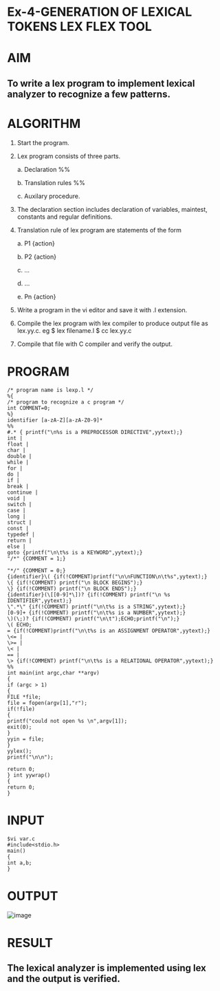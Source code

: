 # Ex-4-GENERATION OF LEXICAL TOKENS LEX FLEX TOOL
# AIM
## To write a lex program to implement lexical analyzer to recognize a few patterns.
# ALGORITHM

1.	Start the program.

2.	Lex program consists of three parts.

     a.	Declaration %%

     b.	Translation rules %%

     c.	Auxilary procedure.

3.	The declaration section includes declaration of variables, maintest, constants and regular definitions.
4.	Translation rule of lex program are statements of the form

    a.	P1 {action}

    b.	P2 {action}

    c.	…

    d.	…

    e.	Pn {action}

5.	Write a program in the vi editor and save it with .l extension.

6.	Compile the lex program with lex compiler to produce output file as lex.yy.c. eg $ lex filename.l $ cc lex.yy.c
7.	Compile that file with C compiler and verify the output.
# PROGRAM
```
/* program name is lexp.l */
%{
/* program to recognize a c program */
int COMMENT=0;
%}
identifier [a-zA-Z][a-zA-Z0-9]*
%%
#.* { printf("\n%s is a PREPROCESSOR DIRECTIVE",yytext);}
int |
float |
char |
double |
while |
for |
do |
if |
break |
continue |
void |
switch |
case |
long |
struct |
const |
typedef |
return |
else |
goto {printf("\n\t%s is a KEYWORD",yytext);}
"/*" {COMMENT = 1;}
 
"*/" {COMMENT = 0;}
{identifier}\( {if(!COMMENT)printf("\n\nFUNCTION\n\t%s",yytext);}
\{ {if(!COMMENT) printf("\n BLOCK BEGINS");}
\} {if(!COMMENT) printf("\n BLOCK ENDS");}
{identifier}(\[[0-9]*\])? {if(!COMMENT) printf("\n %s IDENTIFIER",yytext);}
\".*\" {if(!COMMENT) printf("\n\t%s is a STRING",yytext);}
[0-9]+ {if(!COMMENT) printf("\n\t%s is a NUMBER",yytext);}
\)(\;)? {if(!COMMENT) printf("\n\t");ECHO;printf("\n");}
\( ECHO;
= {if(!COMMENT)printf("\n\t%s is an ASSIGNMENT OPERATOR",yytext);}
\<= |
\>= |
\< |
== |
\> {if(!COMMENT) printf("\n\t%s is a RELATIONAL OPERATOR",yytext);}
%%
int main(int argc,char **argv)
{
if (argc > 1)
{
FILE *file;
file = fopen(argv[1],"r");
if(!file)
{
printf("could not open %s \n",argv[1]);
exit(0);
}
yyin = file;
}
yylex();
printf("\n\n");
 
return 0;
} int yywrap()
{
return 0;
}
```
# INPUT
```
$vi var.c
#include<stdio.h>
main()
{
int a,b;
}
```
# OUTPUT
![image](https://github.com/ttamizharasi/Ex-4---GENERATION-OF-LEXICAL-TOKENS-LEX-FLEX-TOOL/assets/119657317/f0270775-0c4c-4019-88a5-b479aaaf647d)

# RESULT
## The lexical analyzer is implemented using lex and the output is verified.

